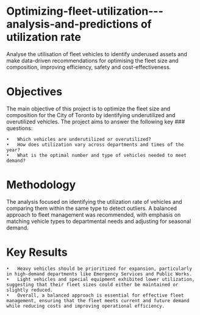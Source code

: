 # Optimizing-fleet-utilization---analysis-and-predictions of utilization rate
Analyse the utilisation of fleet vehicles to identify underused assets and make data-driven recommendations for optimising the fleet size and composition, improving efficiency, safety and cost-effectiveness. 
# Objectives

The main objective of this project is to optimize the fleet size and composition for the City of Toronto by identifying underutilized and overutilized vehicles. The project aims to answer the following key ### questions:

	•	Which vehicles are underutilized or overutilized?
	•	How does utilization vary across departments and times of the year?
	•	What is the optimal number and type of vehicles needed to meet demand?

# Methodology

The analysis focused on identifying the utilization rate of vehicles and comparing them within the same type to detect outliers. A balanced approach to fleet management was recommended, with emphasis on matching vehicle types to departmental needs and adjusting for seasonal demand.

# Key Results

	•	Heavy vehicles should be prioritized for expansion, particularly in high-demand departments like Emergency Services and Public Works.
	•	Light vehicles and special equipment exhibited lower utilization, suggesting that their fleet sizes could either be maintained or slightly reduced.
	•	Overall, a balanced approach is essential for effective fleet management, ensuring that the fleet meets current and future demand while reducing costs and improving operational efficiency.
